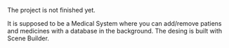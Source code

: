 The project is not finished yet.

It is supposed to be a Medical System where you can add/remove patiens and medicines with a database in the background. The desing is built with Scene Builder.
